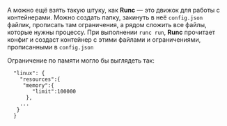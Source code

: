 А можно ещё взять такую штуку, как **Runc** — это движок для работы с контейнерами. Можно создать папку, закинуть в неё `config.json` файлик, прописать там ограничения, а рядом сложить все файлы, которые нужны процессу. При выполнении `runc run`, **Runc** прочитает конфиг и создаст контейнер с этими файлами и ограничениями, прописанными в `config.json`

Ограничение по памяти могло бы выглядеть так:

```
  "linux": {
    "resources":{
     "memory":{
        "limit":100000
      },
    ...
   }
  } 
```